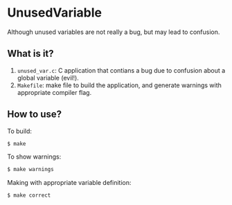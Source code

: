 # UnusedVariable
Although unused variables are not really a bug, but may lead to
confusion.

## What is it?
1. `unused_var.c`: C application that contians a bug due to confusion
    about a global variable (evil!).
1. `Makefile`: make file to build the application, and generate warnings
    with appropriate compiler flag.

## How to use?
To build:
```bash
$ make
```

To show warnings:
```bash
$ make warnings
```

Making with appropriate variable definition:
```bash
$ make correct
```
